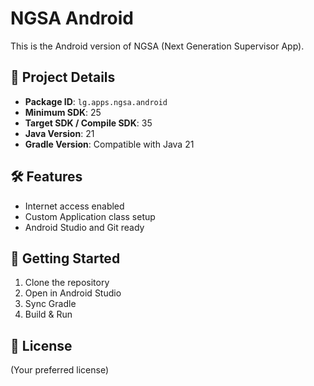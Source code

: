 # NGSA Android

This is the Android version of NGSA (Next Generation Supervisor App).

## 📱 Project Details

- **Package ID**: `lg.apps.ngsa.android`
- **Minimum SDK**: 25
- **Target SDK / Compile SDK**: 35
- **Java Version**: 21
- **Gradle Version**: Compatible with Java 21

## 🛠 Features

- Internet access enabled
- Custom Application class setup
- Android Studio and Git ready

## 🚀 Getting Started

1. Clone the repository
2. Open in Android Studio
3. Sync Gradle
4. Build & Run

## 📄 License

(Your preferred license)

